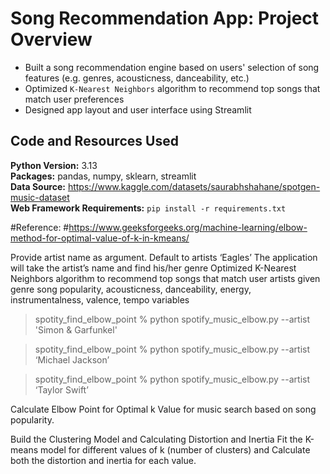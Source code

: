 # Song Recommendation App: Project Overview
- Built a song recommendation engine based on users' selection of song features (e.g. genres, acousticness, danceability, etc.)
- Optimized ``K-Nearest Neighbors`` algorithm to recommend top songs that match user preferences
- Designed app layout and user interface using Streamlit

## Code and Resources Used
**Python Version:** 3.13 <br>
**Packages:** pandas, numpy, sklearn, streamlit <br>
**Data Source:** https://www.kaggle.com/datasets/saurabhshahane/spotgen-music-dataset <br>
**Web Framework Requirements:** ``pip install -r requirements.txt`` <br>


#Reference:
#https://www.geeksforgeeks.org/machine-learning/elbow-method-for-optimal-value-of-k-in-kmeans/

Provide artist name as argument. Default to artists ‘Eagles’
The application will take the artist’s name and find his/her genre 
Optimized K-Nearest Neighbors algorithm to recommend top songs that match user artists given genre
song popularity, acousticness, danceability, energy, instrumentalness, valence, tempo variables
 
>spotity_find_elbow_point % python spotify_music_elbow.py --artist 'Simon & Garfunkel'

>spotity_find_elbow_point % python spotify_music_elbow.py --artist ‘Michael Jackson’

>spotity_find_elbow_point % python spotify_music_elbow.py --artist ‘Taylor Swift’

Calculate Elbow Point for Optimal k Value for music search based on song popularity.

Build the Clustering Model and Calculating Distortion and Inertia
Fit the K-means model for different values of k (number of clusters) and 
Calculate both the distortion and inertia for each value.


 







